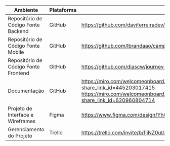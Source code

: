 | Ambiente   | Plataforma  | Link de Acesso |
|------|-----------------------------------------|----|
| Repositório de Código Fonte Backend| GitHub | https://github.com/daviferreiradev/ioasys-journey/tree/main/backend | 
| Repositório de Código Fonte Mobile| GitHub | https://github.com/lbrandaao/camp2024-iostraordinarios | 
| Repositório de Código Fonte Frontend| GitHub | https://github.com/diascw/journey-web.git            | 
| Documentação | GitHub | https://miro.com/welcomeonboard/bXVCWG1BUGZld3VUOTQzRVVSY1JYNVpaMnc3NHFDOFAwdnhPUnd5YTNGcURTOTVadjJ6TE9SRFNjS3pWRW4waHwzNDU4NzY0NTg3NTM2MjcxNTA1fDI=?share_link_id=445203017415 https://miro.com/welcomeonboard/aUx6R1kwQjhCdkQ3RXB6dllZdkM1cWhDMm9oM0hnS092Zm9xdkJSek1pbXNvWW9VcXVCZVQ1WDVVTkJaSEIxd3wzNDU4NzY0NTg3NTM2MjcxNTA1fDI=?share_link_id=620960804714|
| Projeto de Interface e Wireframes | Figma   | https://www.figma.com/design/YhQf10ij6RkenGDf06DweR/Projeto-Ioasys---Design?m=dev&node-id=0%3A1&t=E33KbCLyRFxobwTY-1  |
| Gerenciamento do Projeto |  Trello | https://trello.com/invite/b/fjiNZ0uI/ATTIc37f986eedcb4fbc588926461b7b4c1aDB22DC48/iostraordinarios |
